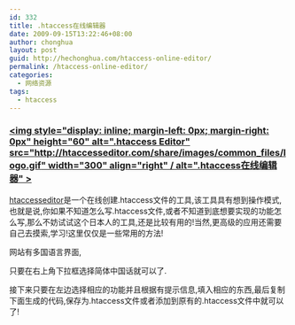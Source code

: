```yaml
---
id: 332
title: .htaccess在线编辑器
date: 2009-09-15T13:22:46+08:00
author: chonghua
layout: post
guid: http://hechonghua.com/htaccess-online-editor/
permalink: /htaccess-online-editor/
categories:
  - 网络资源
tags:
  - htaccess
---
```

### [<img style="display: inline; margin-left: 0px; margin-right: 0px" height="60" alt=".htaccess Editor" src="http://htaccesseditor.com/share/images/common_files/logo.gif" width="300" align="right" / alt=".htaccess在线编辑器" >](http://htaccesseditor.com/sc.shtml)

<a href="http://htaccesseditor.com/sc.shtml" target="_blank">htaccesseditor</a>是一个在线创建.htaccess文件的工具,该工具具有想到操作模式,也就是说,你如果不知道怎么写.htaccess文件,或者不知道到底想要实现的功能怎么写,那么不妨试试这个日本人的工具,还是比较有用的!当然,更高级的应用还需要自己去摸索,学习!这里仅仅是一些常用的方法!

<!--more-->

网站有多国语言界面,</p> 

只要在右上角下拉框选择简体中国话就可以了.

接下来只要在左边选择相应的功能并且根据有提示信息,填入相应的东西,最后复制下面生成的代码,保存为.htaccess文件或者添加到原有的.htaccess文件中就可以了!</p> 
